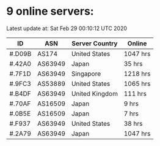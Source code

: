 # 9 online servers:

Latest update at: Sat Feb 29 00:10:12 UTC 2020

| ID | ASN | Server Country | Online |
| -- | --- | -------------- | ------ |
| #.D09B | AS174 | United States | 1047 hrs |
| #.42A0 | AS63949 | Japan | 35 hrs |
| #.7F1D | AS63949 | Singapore | 1218 hrs |
| #.9FC3 | AS53889 | United States | 1065 hrs |
| #.B4DF | AS63949 | United Kingdom | 111 hrs |
| #.70AF | AS16509 | Japan | 9 hrs |
| #.0B5E | AS16509 | Japan | 7 hrs |
| #.F937 | AS63949 | United States | 38 hrs |
| #.2A79 | AS63949 | Japan | 1047 hrs |


